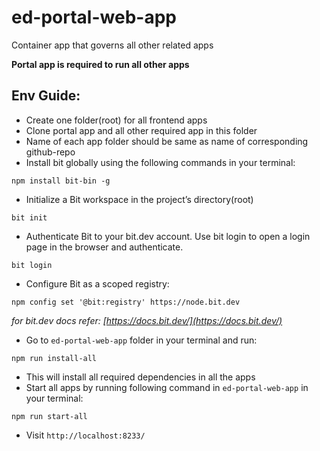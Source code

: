 # ed-portal-web-app
Container app that governs all other related apps

**Portal app is required to run all other apps**

## Env Guide: 
- Create one folder(root) for all frontend apps  
- Clone portal app and all other required app in this folder    
- Name of each app folder should be same as name of corresponding github-repo
- Install bit globally using the following commands in your terminal:  
```
npm install bit-bin -g
```  
- Initialize a Bit workspace in the project’s directory(root)  
```
bit init
```  
- Authenticate Bit to your bit.dev account. Use bit login to open a login page in the browser and authenticate.  
```
bit login
```  
- Configure Bit as a scoped registry:  
```
npm config set '@bit:registry' https://node.bit.dev
```   
_for bit.dev docs refer: [https://docs.bit.dev/](https://docs.bit.dev/)_   
- Go to `ed-portal-web-app` folder in your terminal and run:  
```
npm run install-all
```  
- This will install all required dependencies in all the apps
- Start all apps by running following command in `ed-portal-web-app` in your terminal:
```
npm run start-all
```
- Visit  `http://localhost:8233/`

